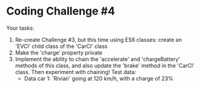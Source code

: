 # Coding Challenge #4

Your tasks:

1. Re-create Challenge #3, but this time using ES6 classes: create an 'EVCl'
   child class of the 'CarCl' class
2. Make the 'charge' property private
3. Implement the ability to chain the 'accelerate' and 'chargeBattery'
   methods of this class, and also update the 'brake' method in the 'CarCl'
   class. Then experiment with chaining!
   Test data:
   - Data car 1: 'Rivian' going at 120 km/h, with a charge of 23%
